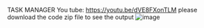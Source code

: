 TASK MANAGER 
You tube: https://youtu.be/dVE8FXonTLM
please download the code zip file to see the output 
![image](https://github.com/yuvarajcyr/Odoo-Task-Manager-/assets/102601815/5dbb5d8e-6e0e-46f8-a725-bb4198831e91)
